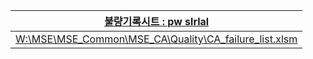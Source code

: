 
| [불량기록시트 : pw slrlal]("W:\MSE\MSE_Common\MSE_CA\Quality\CA_failure_list.xlsm")                                                                               |
| ----------------------------------------------------------------------------------------------------------------------------------------------------------- |
| [W:\MSE\MSE_Common\MSE_CA\Quality\CA_failure_list.xlsm](file://bosch.com/dfsrb/DfsKR/LOC/Buy/Department/MSE/MSE_Common/MSE_CA/Quality/CA_failure_list.xlsm) |
